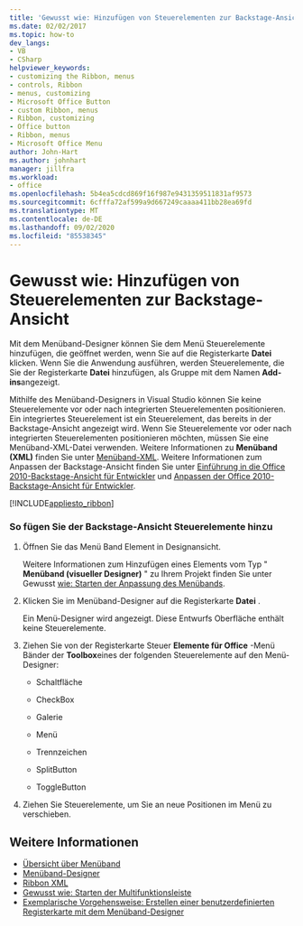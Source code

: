 ```yaml
---
title: 'Gewusst wie: Hinzufügen von Steuerelementen zur Backstage-Ansicht '
ms.date: 02/02/2017
ms.topic: how-to
dev_langs:
- VB
- CSharp
helpviewer_keywords:
- customizing the Ribbon, menus
- controls, Ribbon
- menus, customizing
- Microsoft Office Button
- custom Ribbon, menus
- Ribbon, customizing
- Office button
- Ribbon, menus
- Microsoft Office Menu
author: John-Hart
ms.author: johnhart
manager: jillfra
ms.workload:
- office
ms.openlocfilehash: 5b4ea5cdcd869f16f987e9431359511831af9573
ms.sourcegitcommit: 6cfffa72af599a9d667249caaaa411bb28ea69fd
ms.translationtype: MT
ms.contentlocale: de-DE
ms.lasthandoff: 09/02/2020
ms.locfileid: "85538345"
---
```

# <a name="how-to-add-controls-to-the-backstage-view"></a>Gewusst wie: Hinzufügen von Steuerelementen zur Backstage-Ansicht
  Mit dem Menüband-Designer können Sie dem Menü Steuerelemente hinzufügen, die geöffnet werden, wenn Sie auf die Registerkarte **Datei** klicken. Wenn Sie die Anwendung ausführen, werden Steuerelemente, die Sie der Registerkarte **Datei** hinzufügen, als Gruppe mit dem Namen **Add-ins**angezeigt.

 Mithilfe des Menüband-Designers in Visual Studio können Sie keine Steuerelemente vor oder nach integrierten Steuerelementen positionieren. Ein integriertes Steuerelement ist ein Steuerelement, das bereits in der Backstage-Ansicht angezeigt wird. Wenn Sie Steuerelemente vor oder nach integrierten Steuerelementen positionieren möchten, müssen Sie eine Menüband-XML-Datei verwenden. Weitere Informationen zu **Menüband (XML)** finden Sie unter [Menüband-XML](../vsto/ribbon-xml.md). Weitere Informationen zum Anpassen der Backstage-Ansicht finden Sie unter [Einführung in die Office 2010-Backstage-Ansicht für Entwickler](/previous-versions/office/developer/office-2010/ee691833(v=office.14)) und [Anpassen der Office 2010-Backstage-Ansicht für Entwickler](/previous-versions/office/developer/office-2010/ee815851(v=office.14)).

 [!INCLUDE[appliesto_ribbon](../vsto/includes/appliesto-ribbon-md.md)]

### <a name="to-add-controls-to-backstage-view"></a>So fügen Sie der Backstage-Ansicht Steuerelemente hinzu

1. Öffnen Sie das Menü Band Element in Designansicht.

     Weitere Informationen zum Hinzufügen eines Elements vom Typ " **Menüband (visueller Designer)** " zu Ihrem Projekt finden Sie unter Gewusst [wie: Starten der Anpassung des Menübands](../vsto/how-to-get-started-customizing-the-ribbon.md).

2. Klicken Sie im Menüband-Designer auf die Registerkarte **Datei** .

     Ein Menü-Designer wird angezeigt. Diese Entwurfs Oberfläche enthält keine Steuerelemente.

3. Ziehen Sie von der Registerkarte Steuer **Elemente für Office** -Menü Bänder der **Toolbox**eines der folgenden Steuerelemente auf den Menü-Designer:

    - Schaltfläche

    - CheckBox

    - Galerie

    - Menü

    - Trennzeichen

    - SplitButton

    - ToggleButton

4. Ziehen Sie Steuerelemente, um Sie an neue Positionen im Menü zu verschieben.

## <a name="see-also"></a>Weitere Informationen
- [Übersicht über Menüband](../vsto/ribbon-overview.md)
- [Menüband-Designer](../vsto/ribbon-designer.md)
- [Ribbon XML](../vsto/ribbon-xml.md)
- [Gewusst wie: Starten der Multifunktionsleiste](../vsto/how-to-get-started-customizing-the-ribbon.md)
- [Exemplarische Vorgehensweise: Erstellen einer benutzerdefinierten Registerkarte mit dem Menüband-Designer](../vsto/walkthrough-creating-a-custom-tab-by-using-the-ribbon-designer.md)
